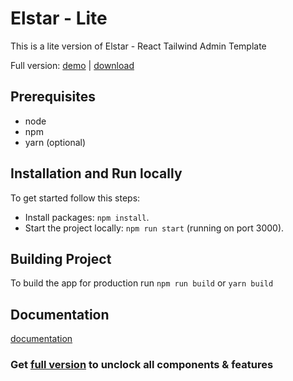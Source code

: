 # Elstar - Lite

This is a lite version of Elstar - React Tailwind Admin Template

Full version: [demo](https://elstar.themenate.net/) | [download](https://themeforest.net/item/elstar-react-tailwind-admin-template/39768117)


## Prerequisites

- node
- npm
- yarn (optional)


## Installation and Run locally

To get started follow this steps:

- Install packages: `npm install`.
- Start the project locally: `npm run start` (running on port 3000).

## Building Project

To build the app for production run `npm run build` or `yarn build`

## Documentation
[documentation](https://elstar.themenate.net/docs/documentation/introduction)

### Get [full version](https://themeforest.net/item/elstar-react-tailwind-admin-template/39768117) to unclock all components & features
